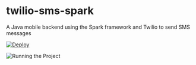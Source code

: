 # twilio-sms-spark
A Java mobile backend using the Spark framework and Twilio to send SMS messages

[![Deploy](https://www.herokucdn.com/deploy/button.png)](https://heroku.com/deploy?template=https://github.com/mplacona/twilio-sms-spark)

![Running the Project](https://github.com/mplacona/twilio-sms-spark/blob/master/running-project.gif)
